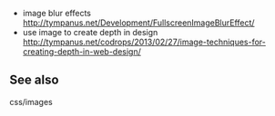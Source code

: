 - image blur effects http://tympanus.net/Development/FullscreenImageBlurEffect/
- use image to create depth in design http://tympanus.net/codrops/2013/02/27/image-techniques-for-creating-depth-in-web-design/

## See also
css/images
